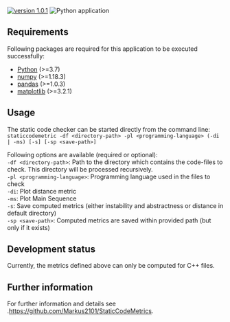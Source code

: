 [![version 1.0.1](https://img.shields.io/badge/version-1.0.2-informational)](https://github.com/Markus2101/StaticCodeMetrics/releases) ![Python application](https://github.com/Markus2101/StaticCodeMetrics/workflows/Python%20application/badge.svg?branch=master)

## Requirements
Following packages are required for this application to be executed successfully:
- [Python](https://www.python.org/downloads/) (>=3.7)
- [numpy](https://numpy.org/install/) (>=1.18.3)
- [pandas](https://pandas.pydata.org/pandas-docs/stable/getting_started/install.html) (>=1.0.3)
- [matplotlib](https://matplotlib.org/3.2.1/users/installing.html) (>=3.2.1)

## Usage
The static code checker can be started directly from the command line:  
`staticcodemetric -df <directory-path> -pl <programming-language> (-di | -ms) [-s] [-sp <save-path>]`

Following options are available (required or optional):  
`-df <directory-path>`: Path to the directory which contains the code-files to check. This directory will be processed recursively.  
`-pl <programming-language>`: Programming language used in the files to check  
`-di`: Plot distance metric  
`-ms`: Plot Main Sequence  
`-s`: Save computed metrics (either instability and abstractness or distance in default directory)  
`-sp <save-path>`: Computed metrics are saved within provided path (but only if it exists)

## Development status
Currently, the metrics defined above can only be computed for C++ files.

## Further information
For further information and details see .https://github.com/Markus2101/StaticCodeMetrics.